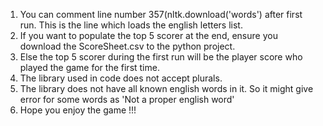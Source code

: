 1. You can comment line number 357(nltk.download('words') after first run. This is the line which loads the english letters list.
2. If you want to populate the top 5 scorer at the end, ensure you download the ScoreSheet.csv to the python project.
3. Else the top 5 scorer during the first run will be the player score who played the game for the first time.
4. The library used in code does not accept plurals.
5. The library does not have all known english words in it. So it might give error for some words as 'Not a proper english word'
6. Hope you enjoy the game !!!
